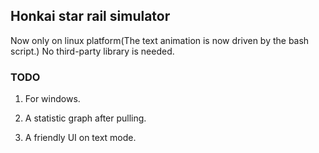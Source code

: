 ## Honkai star rail simulator
Now only on linux platform(The text animation is now driven by the bash script.)
No third-party library is needed.
### TODO
1. For windows.

2. A statistic graph after pulling.

3. A friendly UI on text mode.